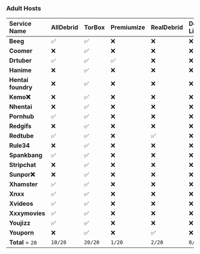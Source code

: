 
### Adult Hosts
| **Service Name**   | **AllDebrid** | **TorBox** | **Premiumize** | **RealDebrid** | **Debrid-Link** | **LinkSnappy** | **Mega-Debrid** | **Deepbrid** | **High-Way** |
| :----------------- | :------------ | :--------- | :------------- | :------------- | :-------------- | :------------- | :-------------- | :----------- | :---------- |
| **Beeg**           | ✅             | ✅          | ❌              | ❌              | ❌               | ❌              | ❌               | ❌            | ❌           |
| **Coomer**         | ❌             | ✅          | ❌              | ❌              | ❌               | ❌              | ❌               | ❌            | ❌           |
| **Drtuber**        | ✅             | ✅          | ✅              | ❌              | ❌               | ❌              | ❌               | ❌            | ❌           |
| **Hanime**         | ❌             | ✅          | ❌              | ❌              | ❌               | ❌              | ❌               | ❌            | ❌           |
| **Hentai foundry** | ❌             | ✅          | ❌              | ❌              | ❌               | ❌              | ❌               | ❌            | ❌           |
| **Kemo❌**          | ❌             | ✅          | ❌              | ❌              | ❌               | ❌              | ❌               | ❌            | ❌           |
| **Nhentai**        | ❌             | ✅          | ❌              | ❌              | ❌               | ❌              | ❌               | ❌            | ❌           |
| **Pornhub**        | ✅             | ✅          | ❌              | ❌              | ❌               | ❌              | ❌               | ❌            | ❌           |
| **Redgifs**        | ❌             | ✅          | ❌              | ❌              | ❌               | ❌              | ❌               | ❌            | ❌           |
| **Redtube**        | ✅             | ✅          | ❌              | ✅              | ❌               | ❌              | ❌               | ✅            | ❌           |
| **Rule34**         | ❌             | ✅          | ❌              | ❌              | ❌               | ❌              | ❌               | ❌            | ❌           |
| **Spankbang**      | ✅             | ✅          | ❌              | ❌              | ❌               | ❌              | ❌               | ❌            | ❌           |
| **Stripchat**      | ❌             | ✅          | ❌              | ❌              | ❌               | ❌              | ❌               | ❌            | ❌           |
| **Sunpor❌**        | ❌             | ✅          | ❌              | ❌              | ❌               | ❌              | ✅               | ❌            | ❌           |
| **Xhamster**       | ✅             | ✅          | ❌              | ❌              | ❌               | ❌              | ❌               | ❌            | ❌           |
| **Xnxx**           | ✅             | ✅          | ❌              | ❌              | ❌               | ❌              | ❌               | ❌            | ❌           |
| **Xvideos**        | ✅             | ✅          | ❌              | ❌              | ❌               | ❌              | ❌               | ❌            | ❌           |
| **Xxxymovies**     | ✅             | ✅          | ❌              | ❌              | ❌               | ❌              | ❌               | ❌            | ❌           |
| **Youjizz**        | ✅             | ✅          | ❌              | ❌              | ❌               | ❌              | ❌               | ❌            | ❌           |
| **Youporn**        | ❌             | ✅          | ❌              | ✅              | ❌               | ❌              | ❌               | ❌            | ❌           |
| **Total** = `20`   | `10/20`       | `20/20`    | `1/20`         | `2/20`         | `0/20`          | `0/20`         | `1/20`          | `1/20`       | `0/20`      |
